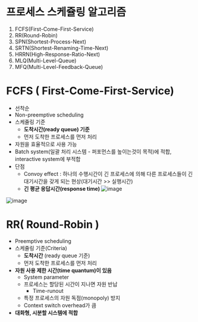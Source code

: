 <h1> 프로세스 스케쥴링 알고리즘</h1>

1. FCFS(First-Come-First-Service)
2. RR(Round-Robin)
3. SPN(Shortest-Process-Next)
4. SRTN(Shortest-Renaming-Time-Next)
5. HRRN(High-Response-Ratio-Next)
6. MLQ(Multi-Level-Queue)
7. MFQ(Multi-Level-Feedback-Queue)

<h1> FCFS ( First-Come-First-Service) </h1>

- 선착순
- Non-preemptive scheduling
- 스케쥴링 기준
    - <b> 도착시간(ready queue) 기준 </b>
    - 먼저 도착한 프로세스를 먼저 처리
- 자원을 효율적으로 사용 가능
- Batch system(일괄 처리 시스템 - 퍼포먼스를 높이는것이 목적)에 적합, interactive system에 부적합
- 단점
    - Convoy effect : 하나의 수행시간이 긴 프로세스에 의해 다른 프로세스들이 긴 대기시간을 갖게 되는 현상(대기시간 >>  실행시간)
    - <b> 긴 평균 응답시간(response time) </b>
![image](https://github.com/youbeen2798/Deep-CS-study_for_interview/assets/62228401/b0fc35f7-e54f-4667-8a85-829049f9ff3e)

![image](https://github.com/youbeen2798/Deep-CS-study_for_interview/assets/62228401/b0d0e9d7-7b4b-42c0-b51d-51ab47c9c18d)

<h1> RR( Round-Robin ) </h1>

- Preemptive scheduling
- 스케쥴링 기준(Criteria)
  - <b> 도착시간 </b> (ready queue 기준)
  - 먼저 도착한 프로세스를 먼저 처리
- <b> 자원 사용 제한 시간(time quantum)이 있음 </b>
  - System parameter
  - 프로세스는 할당된 시간이 지나면 자원 반납
      - Time-runout
  - 특정 프로세스의 자원 독점(monopoly) 방지
  - Context switch overhead가 큼
- <b> 대화형, 시분할 시스템에 적합 </b>  
